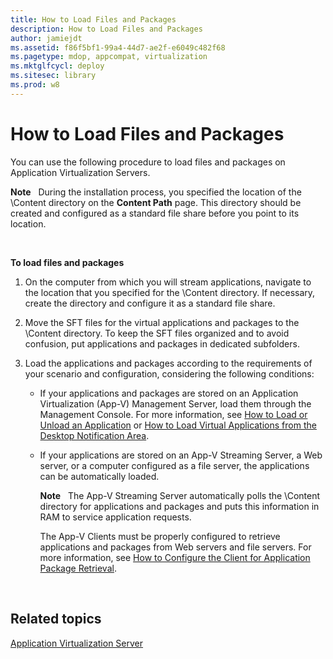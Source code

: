 ```yaml
---
title: How to Load Files and Packages
description: How to Load Files and Packages
author: jamiejdt
ms.assetid: f86f5bf1-99a4-44d7-ae2f-e6049c482f68
ms.pagetype: mdop, appcompat, virtualization
ms.mktglfcycl: deploy
ms.sitesec: library
ms.prod: w8
---
```



# How to Load Files and Packages


You can use the following procedure to load files and packages on Application Virtualization Servers.

**Note**  
During the installation process, you specified the location of the \\Content directory on the **Content Path** page. This directory should be created and configured as a standard file share before you point to its location.

 

**To load files and packages**

1.  On the computer from which you will stream applications, navigate to the location that you specified for the \\Content directory. If necessary, create the directory and configure it as a standard file share.

2.  Move the SFT files for the virtual applications and packages to the \\Content directory. To keep the SFT files organized and to avoid confusion, put applications and packages in dedicated subfolders.

3.  Load the applications and packages according to the requirements of your scenario and configuration, considering the following conditions:

    -   If your applications and packages are stored on an Application Virtualization (App-V) Management Server, load them through the Management Console. For more information, see [How to Load or Unload an Application](how-to-load-or-unload-an-application.md) or [How to Load Virtual Applications from the Desktop Notification Area](how-to-load-virtual-applications-from-the-desktop-notification-area.md).

    -   If your applications are stored on an App-V Streaming Server, a Web server, or a computer configured as a file server, the applications can be automatically loaded.

        **Note**  
        The App-V Streaming Server automatically polls the \\Content directory for applications and packages and puts this information in RAM to service application requests.

        The App-V Clients must be properly configured to retrieve applications and packages from Web servers and file servers. For more information, see [How to Configure the Client for Application Package Retrieval](how-to-configure-the-client-for-application-package-retrieval.md).

         

## Related topics


[Application Virtualization Server](application-virtualization-server.md)

 

 





